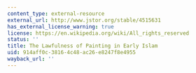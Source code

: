 ```yaml
---
content_type: external-resource
external_url: http://www.jstor.org/stable/4515631
has_external_license_warning: true
license: https://en.wikipedia.org/wiki/All_rights_reserved
status: ''
title: The Lawfulness of Painting in Early Islam
uid: 914aff0c-3816-4c48-ac26-e8247f8e4955
wayback_url: ''
---
```

